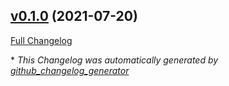 

## [v0.1.0](https://github.com/devlooped/dotnet-stop/tree/v0.1.0) (2021-07-20)

[Full Changelog](https://github.com/devlooped/dotnet-stop/compare/76f763e690078a4ecd80fd482a7636fae3d68c36...v0.1.0)



\* *This Changelog was automatically generated by [github_changelog_generator](https://github.com/github-changelog-generator/github-changelog-generator)*
